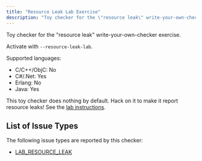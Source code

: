 ```yaml
---
title: "Resource Leak Lab Exercise"
description: "Toy checker for the \"resource leak\" write-your-own-checker exercise."
---
```


Toy checker for the "resource leak" write-your-own-checker exercise.

Activate with `--resource-leak-lab`.

Supported languages:
- C/C++/ObjC: No
- C#/.Net: Yes
- Erlang: No
- Java: Yes

This toy checker does nothing by default. Hack on it to make it report resource leaks! See the [lab instructions](https://github.com/facebook/infer/blob/master/infer/src/labs/README.md).

## List of Issue Types

The following issue types are reported by this checker:
- [LAB_RESOURCE_LEAK](/docs/next/all-issue-types#lab_resource_leak)
